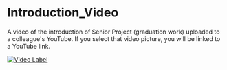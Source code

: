 # Introduction_Video

A video of the introduction of Senior Project (graduation work) uploaded to a colleague's YouTube.
If you select that video picture, you will be linked to a YouTube link.

[![Video Label](http://img.youtube.com/vi/yDZYvVeJfpk/0.jpg)](https://youtu.be/yDZYvVeJfpk)

